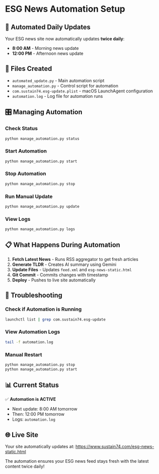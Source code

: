 # ESG News Automation Setup

## 🚀 Automated Daily Updates

Your ESG news site now automatically updates **twice daily**:
- **8:00 AM** - Morning news update
- **12:00 PM** - Afternoon news update

## 📁 Files Created

- `automated_update.py` - Main automation script
- `manage_automation.py` - Control script for automation
- `com.sustain74.esg-update.plist` - macOS LaunchAgent configuration
- `automation.log` - Log file for automation runs

## 🎛️ Managing Automation

### Check Status
```bash
python manage_automation.py status
```

### Start Automation
```bash
python manage_automation.py start
```

### Stop Automation
```bash
python manage_automation.py stop
```

### Run Manual Update
```bash
python manage_automation.py update
```

### View Logs
```bash
python manage_automation.py logs
```

## 📋 What Happens During Automation

1. **Fetch Latest News** - Runs RSS aggregator to get fresh articles
2. **Generate TLDR** - Creates AI summary using Gemini
3. **Update Files** - Updates `feed.xml` and `esg-news-static.html`
4. **Git Commit** - Commits changes with timestamp
5. **Deploy** - Pushes to live site automatically

## 🔧 Troubleshooting

### Check if Automation is Running
```bash
launchctl list | grep com.sustain74.esg-update
```

### View Automation Logs
```bash
tail -f automation.log
```

### Manual Restart
```bash
python manage_automation.py stop
python manage_automation.py start
```

## 📊 Current Status

✅ **Automation is ACTIVE**
- Next update: 8:00 AM tomorrow
- Then: 12:00 PM tomorrow
- Logs: `automation.log`

## 🌐 Live Site

Your site automatically updates at: https://www.sustain74.com/esg-news-static.html

The automation ensures your ESG news feed stays fresh with the latest content twice daily!














